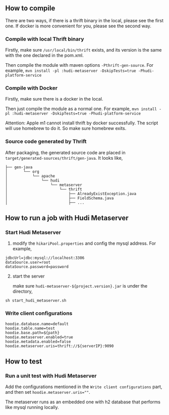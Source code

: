 <!--
  Licensed to the Apache Software Foundation (ASF) under one or more
  contributor license agreements.  See the NOTICE file distributed with
  this work for additional information regarding copyright ownership.
  The ASF licenses this file to You under the Apache License, Version 2.0
  (the "License"); you may not use this file except in compliance with
  the License.  You may obtain a copy of the License at

       http://www.apache.org/licenses/LICENSE-2.0

  Unless required by applicable law or agreed to in writing, software
  distributed under the License is distributed on an "AS IS" BASIS,
  WITHOUT WARRANTIES OR CONDITIONS OF ANY KIND, either express or implied.
  See the License for the specific language governing permissions and
  limitations under the License.
-->

## How to compile

There are two ways, if there is a thrift binary in the local, please see the first one. 
If docker is more convenient for you, please see the second way.

### Compile with local Thrift binary

Firstly, make sure `/usr/local/bin/thrift` exists, and its version is the same with the one declared in the pom.xml.

Then compile the module with maven options `-Pthrift-gen-source`. For example,
`mvn install -pl :hudi-metaserver -DskipTests=true -Phudi-platform-service`

### Compile with Docker

Firstly, make sure there is a docker in the local.

Then just compile the module as a normal one. For example,
`mvn install -pl :hudi-metaserver -DskipTests=true -Phudi-platform-service`

Attention: Apple m1 cannot install thrift by docker successfully. The script will use homebrew to do it. So make sure homebrew exits.


### Source code generated by Thrift

After packaging, the generated source code are placed in `target/generated-sources/thrift/gen-java`.
It looks like,

```shell
├── gen-java
│       └── org
│           └── apache
│               └── hudi
│                   └── metaserver
│                       └── thrift
│                           ├── AlreadyExistException.java
│                           ├── FieldSchema.java
│                           ├── ...
```

## How to run a job with Hudi Metaserver

### Start Hudi Metaserver

1. modify the `hikariPool.properties` and config the mysql address. For example,
```text
jdbcUrl=jdbc:mysql://localhost:3306
dataSource.user=root
dataSource.password=password
```
2. start the server

   make sure `hudi-metaserver-${project.version}.jar` is under the directory,
```shell
sh start_hudi_metaserver.sh
```

### Write client configurations

```shell
hoodie.database.name=default
hoodie.table.name=test
hoodie.base.path=${path}
hoodie.metaserver.enabled=true
hoodie.metadata.enabled=false
hoodie.metaserver.uris=thrift://${serverIP}:9090
```

## How to test

### Run a unit test with Hudi Metaserver

Add the configurations mentioned in the `Write client configurations` part, and then set `hoodie.metaserver.uris=""`.

The metaserver runs as an embedded one with h2 database that performs like mysql running locally.

